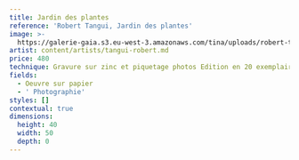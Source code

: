 ```yaml
---
title: Jardin des plantes
reference: 'Robert Tangui, Jardin des plantes'
image: >-
  https://galerie-gaia.s3.eu-west-3.amazonaws.com/tina/uploads/robert-tangui/galerie-gaia-tangui-robert-jardin-des-plantes-40x50.jpg
artist: content/artists/tangui-robert.md
price: 480
technique: Gravure sur zinc et piquetage photos Edition en 20 exemplaires
fields:
  - Oeuvre sur papier
  - ' Photographie'
styles: []
contextual: true
dimensions:
  height: 40
  width: 50
  depth: 0
---
```


